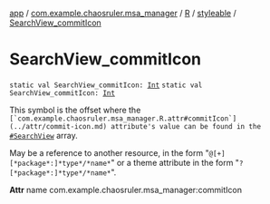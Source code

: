 [app](../../../index.md) / [com.example.chaosruler.msa_manager](../../index.md) / [R](../index.md) / [styleable](index.md) / [SearchView_commitIcon](.)

# SearchView_commitIcon

`static val SearchView_commitIcon: `[`Int`](https://kotlinlang.org/api/latest/jvm/stdlib/kotlin/-int/index.html)
`static val SearchView_commitIcon: `[`Int`](https://kotlinlang.org/api/latest/jvm/stdlib/kotlin/-int/index.html)

This symbol is the offset where the ``[`com.example.chaosruler.msa_manager.R.attr#commitIcon`](../attr/commit-icon.md) attribute's value can be found in the ``[`#SearchView`](-search-view.md) array.

May be a reference to another resource, in the form "`@[+][*package*:]*type*/*name*`" or a theme attribute in the form "`?[*package*:]*type*/*name*`".

**Attr**
name com.example.chaosruler.msa_manager:commitIcon

